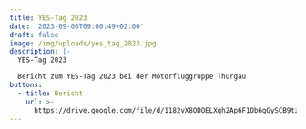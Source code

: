 ```yaml
---
title: YES-Tag 2023
date: '2023-09-06T09:00:49+02:00'
draft: false
image: /img/uploads/yes_tag_2023.jpg
description: |-
  YES-Tag 2023

  Bericht zum YES-Tag 2023 bei der Motorfluggruppe Thurgau
buttons:
  - title: Bericht
    url: >-
      https://drive.google.com/file/d/1182vX8ODOELXqh2Ap6F1Ob6qGySCB9tz/view?usp=sharing
---
```


